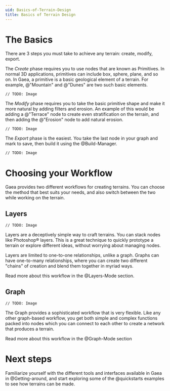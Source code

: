 ```yaml
---
uid: Basics-of-Terrain-Design
title: Basics of Terrain Design
---
```


# The Basics
There are 3 steps you must take to achieve any terrain: create, modify, export.

The *Create* phase requires you to use nodes that are known as Primitives. In normal 3D applications, primitives can include  box, sphere, plane, and so on. In Gaea, a primitive is a basic geological element of a terrain. For example, @"Mountain" and @"Dunes" are two such basic elements.

`// TODO: Image`

The *Modify* phase requires you to take the basic primitive shape and make it more natural by adding filters and erosion. An example of this would be adding a @"Terrace" node to create even stratification on the terrain, and then adding the @"Erosion" node to add natural erosion.

`// TODO: Image`

The *Export* phase is the easiest. You take the last node in your graph and mark to save, then build it using the @Build-Manager.

`// TODO: Image`

# Choosing your Workflow

Gaea provides two different workflows for creating terrains. You can choose the method that best suits your needs, and also switch between the two while working on the terrain.

## Layers

`// TODO: Image`

Layers are a deceptively simple way to craft terrains. You can stack nodes like Photoshop&reg; layers. This is a great technique to quickly prototype a terrain or explore different ideas, without worrying about managing nodes.

Layers are limited to one-to-one relationships, unlike a graph. Graphs can have one-to-many relationships, where you can create two different "chains" of creation and blend them together in myriad ways.

Read more about this workflow in the @Layers-Mode section.

## Graph

`// TODO: Image`

The Graph provides a sophisticated workflow that is very flexible. Like any other graph-based workflow, you get both simple and complex functions packed into nodes which you can connect to each other to create a network that produces a terrain.

Read more about this workflow in the @Graph-Mode section

# Next steps

Familiarize yourself with the different tools and interfaces available in Gaea in @Getting-around, and start exploring some of the @quickstarts examples to see how terrains can be made.
